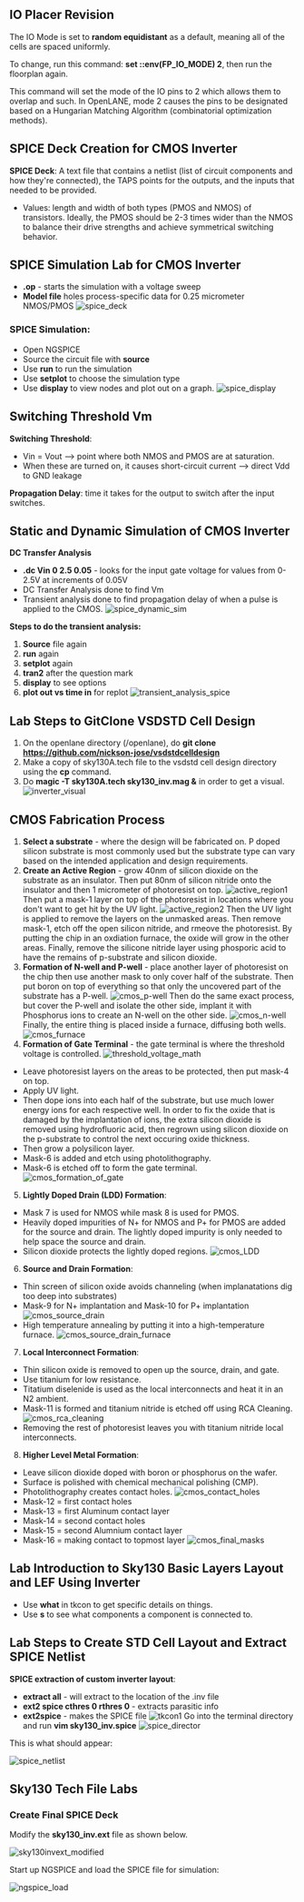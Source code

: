 ## IO Placer Revision

The IO Mode is set to **random equidistant** as a default, meaning all of the cells are spaced uniformly. 

To change, run this command: **set ::env(FP_IO_MODE) 2**, then run the floorplan again.

This command will set the mode of the IO pins to 2 which allows them to overlap and such. In OpenLANE, mode 2 causes the pins to be designated based on a Hungarian Matching Algorithm (combinatorial optimization methods). 

## SPICE Deck Creation for CMOS Inverter

**SPICE Deck**: A text file that contains a netlist (list of circuit components and how they're connected), the TAPS points for the outputs, and the inputs that needed to be provided. 
* Values: length and width of both types (PMOS and NMOS) of transistors. Ideally, the PMOS should be 2-3 times wider than the NMOS to balance their drive strengths and achieve symmetrical switching behavior.

## SPICE Simulation Lab for CMOS Inverter

* **.op** - starts the simulation with a voltage sweep
* **Model file** holes process-specific data for 0.25 micrometer NMOS/PMOS
![spice_deck](https://github.com/user-attachments/assets/8106c80b-f20f-44f1-a494-18db2f355ff9)

### SPICE Simulation:
* Open NGSPICE
* Source the circuit file with **source <filename>**
* Use **run** to run the simulation
* Use **setplot** to choose the simulation type
* Use **display** to view nodes and plot out on a graph.
![spice_display](https://github.com/user-attachments/assets/08ebed3e-28f2-4d2c-b176-54c52e68fa4b)

## Switching Threshold Vm

**Switching Threshold**:
* Vin = Vout --> point where both NMOS and PMOS are at saturation.
* When these are turned on, it causes short-circuit current --> direct Vdd to GND leakage
  
**Propagation Delay**: time it takes for the output to switch after the input switches.

## Static and Dynamic Simulation of CMOS Inverter

**DC Transfer Analysis**
* **.dc Vin 0 2.5 0.05** - looks for the input gate voltage for values from 0-2.5V at increments of 0.05V
* DC Transfer Analysis done to find Vm
* Transient analysis done to find propagation delay of when a pulse is applied to the CMOS.
![spice_dynamic_sim](https://github.com/user-attachments/assets/66e3d379-47d6-4b40-8837-4c0a514bcfda)

**Steps to do the transient analysis:**
1. **Source** file again
2. **run** again
3. **setplot** again
4. **tran2** after the question mark
5. **display** to see options
6. **plot out vs time in** for replot
![transient_analysis_spice](https://github.com/user-attachments/assets/7b0d104a-bb24-4a14-8242-c5d06ebabdae)

## Lab Steps to GitClone VSDSTD Cell Design
1. On the openlane directory (/openlane), do **git clone https://github.com/nickson-jose/vsdstdcelldesign**
2. Make a copy of sky130A.tech file to the vsdstd cell design directory using the **cp** command.
3. Do **magic -T sky130A.tech sky130_inv.mag &** in order to get a visual.
![inverter_visual](https://github.com/user-attachments/assets/9371a38c-05d7-41c4-828e-a46691b085c7)
## CMOS Fabrication Process
1. **Select a substrate** - where the design will be fabricated on. P doped silicon substrate is most commonly used but the substrate type can vary based on the intended application and design requirements.
2. **Create an Active Region** - grow 40nm of silicon dioxide on the substrate as an insulator. Then put 80nm of silicon nitride onto the insulator and then 1 micrometer of photoresist on top. 
![active_region1](https://github.com/user-attachments/assets/b93f1955-f197-471d-b951-5349c9ca0182)
Then put a mask-1 layer on top of the photoresist in locations where you don't want to get hit by the UV light. 
![active_region2](https://github.com/user-attachments/assets/2ba67a2f-3ffe-4f40-8646-472991052afc)
Then the UV light is applied to remove the layers on the unmasked areas. Then remove mask-1, etch off the open silicon nitride, and rmeove the photoresist. By putting the chip in an oxdiation furnace, the oxide will grow in the other areas. Finally, remove the silicone nitride layer using phosporic acid to have the remains of p-substrate and silicon dioxide.
3. **Formation of N-well and P-well** - place another layer of photoresist on the chip then use another mask to only cover half of the substrate. Then put boron on top of everything so that only the uncovered part of the substrate has a P-well. 
![cmos_p-well](https://github.com/user-attachments/assets/f3ec425f-2382-42d8-acd1-95bc483074b9)
Then do the same exact process, but cover the P-well and isolate the other side, implant it with Phosphorus ions to create an N-well on the other side. 
![cmos_n-well](https://github.com/user-attachments/assets/5cd56f28-8552-41fd-852e-717841e67993)
Finally, the entire thing is placed inside a furnace, diffusing both wells. 
![cmos_furnace](https://github.com/user-attachments/assets/8b334aab-bbb6-4921-98f8-46ea88787b8a)
4. **Formation of Gate Terminal** - the gate terminal is where the threshold voltage is controlled.
![threshold_voltage_math](https://github.com/user-attachments/assets/e61c89d3-f6ac-4dbb-a66d-b33f7076a85b)
* Leave photoresist layers on the areas to be protected, then put mask-4 on top.
* Apply UV light.
* Then dope ions into each half of the substrate, but use much lower energy ions for each respective well. In order to fix the oxide that is damaged by the implantation of ions, the extra silicon dioxide is removed using hydrofluoric acid, then regrown using silicon dioxide on the p-substrate to control the next occuring oxide thickness.
* Then grow a polysilicon layer.
* Mask-6 is added and etch using photolithography.
* Mask-6 is etched off to form the gate terminal.
![cmos_formation_of_gate](https://github.com/user-attachments/assets/d9ca6a94-7c1d-4c5d-b543-85255b92d737)
5. **Lightly Doped Drain (LDD) Formation**:
* Mask 7 is used for NMOS while mask 8 is used for PMOS.
* Heavily doped impurities of N+ for NMOS and P+ for PMOS are added for the source and drain. The lightly doped impurity is only needed to help space the source and drain.
* Silicon dioxide protects the lightly doped regions. 
![cmos_LDD](https://github.com/user-attachments/assets/3f6dd1af-2fbf-4064-ae9d-44a6aaf5299a)
6. **Source and Drain Formation**:
* Thin screen of silicon oxide avoids channeling (when implanatations dig too deep into substrates)
* Mask-9 for N+ implantation and Mask-10 for P+ implantation
![cmos_source_drain](https://github.com/user-attachments/assets/6eea173e-57b4-4288-a954-0957811431d8)
* High temperature annealing by putting it into a high-temperature furnace. 
![cmos_source_drain_furnace](https://github.com/user-attachments/assets/fa67db50-f767-4761-9f46-f63d5a410481)
7. **Local Interconnect Formation**:
* Thin silicon oxide is removed to open up the source, drain, and gate.
* Use titanium for low resistance.
* Titatium diselenide is used as the local interconnects and heat it in an N2 ambient.
* Mask-11 is formed and titanium nitride is etched off using RCA Cleaning.
![cmos_rca_cleaning](https://github.com/user-attachments/assets/3c1b7810-d7ad-4d2f-b164-e5efbf7c0934)
* Removing the rest of photoresist leaves you with titanium nitride local interconnects.
8. **Higher Level Metal Formation**:
* Leave silicon dioxide doped with boron or phosphorus on the wafer.
* Surface is polished with chemical mechanical polishing (CMP).
* Photolithography creates contact holes.
![cmos_contact_holes](https://github.com/user-attachments/assets/59bee8a6-2011-44c3-8086-e599be18415f)
* Mask-12 = first contact holes
* Mask-13 = first Aluminum contact layer
* Mask-14 = second contact holes
* Mask-15 = second Alumnium contact layer
* Mask-16 = making contact to topmost layer
![cmos_final_masks](https://github.com/user-attachments/assets/efcf6db8-e37c-4b9e-b80b-dcd3b646b437)
## Lab Introduction to Sky130 Basic Layers Layout and LEF Using Inverter
* Use **what** in tkcon to get specific details on things.
* Use **s** to see what components a component is connected to.
## Lab Steps to Create STD Cell Layout and Extract SPICE Netlist
**SPICE extraction of custom inverter layout**:
* **extract all** - will extract to the location of the .inv file
* **ext2 spice cthres 0 rthres 0** - extracts parasitic info
* **ext2spice** - makes the SPICE file
![tkcon1](https://github.com/user-attachments/assets/80daaddf-64fd-48e3-a537-0003a5df82ba)
Go into the terminal directory and run **vim sky130_inv.spice**
![spice_director](https://github.com/user-attachments/assets/84a4a3e5-1427-45aa-97cd-4b31b1aec7e1)

This is what should appear:

![spice_netlist](https://github.com/user-attachments/assets/5a9d893b-5546-45e7-92b3-99c1cd5cb807)
## Sky130 Tech File Labs
### Create Final SPICE Deck
Modify the **sky130_inv.ext** file as shown below.

![sky130invext_modified](https://github.com/user-attachments/assets/d385ac22-96c8-4dbb-adaf-b58bb98dd408)

Start up NGSPICE and load the SPICE file for simulation:

![ngspice_load](https://github.com/user-attachments/assets/eb8033b5-954e-4c12-b2b0-b8eae073940b)
































